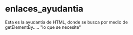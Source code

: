 # enlaces_ayudantia
Esta es la ayudantía de HTML, donde se busca por medio de getElementBy..... "lo que se necesite"
